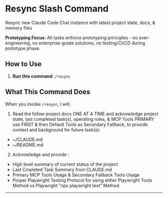 # Resync Slash Command

Resync new Claude Code Chat instance with latest project state, docs, & memory files

**Prototyping Focus:** All tasks enforce prototyping principles - no over-engineering, no enterprise-grade solutions, no testing/CI/CD during prototype phase.

## How to Use

1. **Run this command**: `/resync`

## What This Command Does

When you invoke `/resync`, I will:

1. Read the follow project docs ONE AT A TIME and acknowledge project state, last completed task(s), operating rules, & MCP Tools PRIMARY use FIRST & then Default Tools as Secondary Fallback, to provide context and background for future task(s):

- ~/CLAUDE.md
- ~/README.md

2. Acknowledge and provide :

- High level summary of current status of the project
- Last Cmpleted Task Summary from CLAUDE.md
- Primary MCP Tools Usage & Secondary Fallback Tools Usage
- Proper Playwright Testing Protocol for using either Playwright Tools Method vs Playwright "npx playwright test" Method

---
